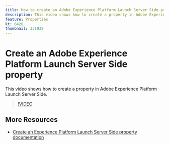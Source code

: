 ```yaml
---
title: How to create an Adobe Experience Platform Launch Server Side property
description: This video shows how to create a property in Adobe Experience Platform Launch Server Side. 
feature: Properties
kt: 6420
thumbnail: 331938
---
```


# Create an Adobe Experience Platform Launch Server Side property

This video shows how to create a property in Adobe Experience Platform Launch Server Side. 

>[!VIDEO](https://video.tv.adobe.com/v/331938?quality=12&learn=on)

## More Resources

* [Create an Experience Platform Launch Server Side property documentation](https://experienceleague.adobe.com/docs/launch/using/server-side-info/server-side-getting-started.html#create-platform-launch-server-side-property)

